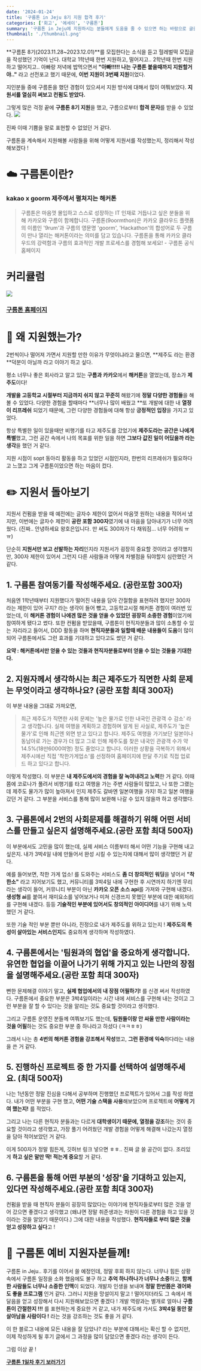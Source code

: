 ```yaml
---
date: '2024-01-24'
title: '구름톤 in Jeju 8기 지원 합격 후기'
categories: ['회고', '에세이', '구름톤']
summary: '구름톤 in Jeju에 지원하시는 분들에게 도움을 줄 수 있으면 하는 바람으로 글을 작성해 봅니다.'
thumbnail: './thumbnail.png'
---
```


**구름톤 8기(2023.11.28~2023.12.01)**를 모집한다는 소식을 듣고 헐레벌떡 모집글을 작성했던 기억이 난다.
대학교 1학년때 한번 지원하고, 떨어지고..
2학년때 한번 지원하고 떨어지고..
아빠랑 저녁에 밥먹으면서 **"아빠!!!!! 나는 구름톤 붙을때까지 지원할거야.."** 라고 선전포고 했기 때문에,
**이번 지원이 3번째 지원**이었다.

지인분들 중에 구름톤을 했던 경험이 있으셔서 지원 방식에 대해서 많이 여쭤보았다. **지원서를 열심히 써보고 컨펌도 받았다.**

그렇게 많은 걱정 끝에 **구름톤 8기 지원**을 했고, 구름으로부터 **합격 문자**를 받을 수 있었다.
![](https://velog.velcdn.com/images/hoeun0723/post/628ef473-6749-4b40-b866-57b01cdc9fff/image.png)

진짜 이때 기쁨을 말로 표현할 수 없었던 거 같다.

구름톤을 계속해서 지원해볼 사람들을 위해 어떻게 지원서를 작성했는지, 정리해서 작성해보겠다 !

# ☁️ 구름톤이란?

### kakao x goorm 제주에서 펼쳐지는 해커톤

> 구름톤은 마음껏 몰입하고 스스로 성장하는 IT 인재로 거듭나고 싶은 분들을 위해 카카오와 구름이 함께합니다. 구름톤(9oormthon)은 카카오 클라우드 플랫폼의 이름인 '9rum'과 구름의 영문명 'goorm', 'Hackathon'의 합성어로 두 구름이 만나 열리는 해커톤이라는 의미를 담고 있습니다. 구름톤을 통해 카카오 클라우드의 강력함과 구름의 효과적인 개발 프로세스를 경험해 보세요! - 구름톤 공식 홈페이지

# 커리큘럼

![](https://velog.velcdn.com/images/hoeun0723/post/a2360fb5-7f09-477d-871a-4d6ab67d0d30/image.png)

### [구름톤 홈페이지](https://9oormthon.goorm.io/)

# 🤔 왜 지원했는가?

2번씩이나 떨어져 가면서 지원할 만한 이유가 무엇이냐라고 물으면, **제주도 라는 환경 **덕분이 아닐까 라고 이야기 하고 싶다.

평소 너무나 좋은 회사라고 알고 있는 **구름과 카카오**에서 **해커톤**을 열었는데, 장소가 **제주도**이다!

**개발을 고등학교 시절부터 지금까지 쉬지 않고 꾸준히** 해왔기에 **정말 다양한 경험들**을 해볼 수 있었다. 다양한 경험을 할때마다 **너무나 많이 배웠고 **또 개발에 대한 내 **열정이 리프레쉬** 되었기 때문에, 그런 다양한 경험들에 대해 항상 **긍정적인 입장**을 가지고 있었다.

항상 특별한 일이 있을때만 비행기를 타고 제주도를 갔었기에 **제주도라는 공간은 나에게 특별**했고, 그런 공간 속에서 나의 목표를 위한 일을 하면 **그보다 값진 일이 어딨을까 라는 생각**을 했던 거 같다.

지원 시점이 sopt 동아리 활동을 하고 있었던 시점인지라, 한번의 리프레쉬가 필요하다고 느꼈고 그게 구름톤이었으면 하는 마음이 컸다.

# ✏️ 지원서 돌아보기

지원서 컨펌을 받을 때 예전에는 글자수 제한이 없어서 마음껏 원하는 내용을 적어서 냈지만, 이번에는 글자수 제한이 **공란 포함 300자**였기에 내 마음을 담아내기가 너무 어려웠다.
(진짜.. 안녕하세요 왕호은입니다. 만 써도 300자가 다 채워짐... 너무 어려워 ㅠㅠ)

단순히 **지원서만 보고 선발하는 자리**인지라 지원서가 굉장히 중요할 것이라고 생각했지만, 300자 제한이 있어서 그런지 다른 사람들과 어떻게 차별점을 둬야할지 심란했던 거 같다.

## 1. 구름톤 참여동기를 작성해주세요. (공란포함 300자)

처음엔 1학년때부터 지원했다가 떨어진 내용을 담아 간절함을 표현하려 했지만 300자라는 제한이 있어 구지? 라는 생각이 들어 뺐고, 고등학교시절 해커톤 경험이 여러번 있었는데, 이 **해커톤 경험이 나에겐 많은 것을 얻을 수 있었던 굉장히 소중한 경험**이었기에 참여하게 됐다고 썼다.
또한 컨펌을 받았을때, 구름톤이 현직자분들과 많이 소통할 수 있는 자리라고 들어서, DDD 활동을 하며 **현직자분들과 일할때 배운 내용들이 도움**이 많이 되어 구름톤에서도 그런 효과를 기대하고 있다고도 썼던 거 같다.

**요약 : 해커톤에서만 얻을 수 있는 것들과 현직자분들로부터 얻을 수 있는 것들을 기대한다.**

## 2. 지원자께서 생각하시는 최근 제주도가 직면한 사회 문제는 무엇이라고 생각하나요? (공란 포함 최대 300자)

이 부분 내용을 그대로 가져오면,

> 최근 제주도가 직면한 사회 문제는 '높은 물가로 인한 내국인 관광객 수 감소' 라고 생각합니다. 실제 여행을 계획하고 경험하며 알게 된 사실로, 제주도가 '높은 물가'로 인해 최근엔 외면 받고 있다고 합니다. 제주도 여행을 가기보단 일본이나 동남아로 가는 경우가 더 많고 그로 인해 제주도를 찾은 내국인 관광객 수가 약 14.5%(18만6000여명) 정도 줄었다고 합니다. 이러한 상황을 극복하기 위해서 제주시에선 직접 '착한가게업소'를 선정하여 홈페이지에 한달 주기로 직접 업로드 하고 있다고 합니다.

이렇게 작성했다. 이 부분은 **내 제주도에서의 경험을 잘 녹여내려고 노력**한 거 같다.
이때쯤에 코로나가 풀려서 비행기를 타고 여행을 가는 주변 사람들이 많았고, 나 또한 그랬는데 제주도 물가가 많이 높아져서 인지 제주도 갈바엔 일본여행을 가지! 하고 일본 여행을 갔던 거 같다. 그 부분을 서비스를 통해 많이 보완해 나갈 수 있지 않을까 하고 생각했다.

## 3. 구름톤에서 2번의 사회문제를 해결하기 위해 어떤 서비스를 만들고 싶은지 설명해주세요.(공란 포함 최대 500자)

이 부분에서도 고민을 많이 했는데, 실제 서비스 이름부터 해서 어떤 기능을 구현해 내고 싶은지. 내가 3박4일 내에 만들어서 완성 시킬 수 있는지에 대해서 많이 생각했던 거 같다.

예를 들어보면, 착한 가게 업소! 를 도와주는 서비스도 **좀 더 창의적인 워딩**을 넣어서 **"착한소"** 라고 지어보기도 했고,
커뮤니티를 3박4일 내에 구현한 후 시연까지 하기엔 무리라는 생각이 들어,
커뮤니티 부분이 아닌 **카카오 오픈 소스 api**를 가져와 구현해 내겠다.
**생성형 ai**를 붙여서 재미요소를 넣어보거나 미쳐 신경쓰지 못했던 부분에 대한 예외처리를 구현해 내겠다. 등등
**기술적인 부분에 있어서도 창의적인 아이디어**를 내기 위해 노력 했던 거 같다.

또한 기술 적인 부분 뿐만 아니라, 진정으로 내가 제주도를 위하고 있는지 ! **제주도의 특성이 살아있는 서비스인지**도 중요하게 생각하며 작성하였다.

## 4. 구름톤에서는 '팀원과의 협업'을 중요하게 생각합니다. 유연한 협업을 이끌어 나가기 위해 가지고 있는 나만의 장점을 설명해주세요.(공란 포함 최대 300자)

뻔한 문제해결 이야기 말고, **실제 협업에서의 내 장점 어필하기!** 를 신경 써서 작성하였다.
구름톤에서 중요한 부분은 3박4일이라는 시간 내에 서비스를 구현해 내는 것이고 그런 부분을 잘 할 수 있다는 것을 알리는 것도 중요할 것이라고 생각했다.

그리고 구름톤 운영진 분들께 여쭤보기도 했는데, **팀원들이랑 안 싸울 만한 사람이라는 것을 어필**하는 것도 중요한 부분 중 하나라고 하셨다 (ㅋㅋㅎㅎ)

그래서 나는 총 **4번의 해커톤 경험을 강조해서 작성**했고, **그런 환경에 익숙**하다라는 내용을 쓴 거 같다.

## 5. 진행하신 프로젝트 중 한 가지를 선택하여 설명해주세요. (최대 500자)

나는 1년동안 정말 진심을 다해서 공부하며 진행했던 프로젝트가 있어서 그를 작성 하였다. 내가 어떤 부분을 구현 했고, **어떤 기술 스택을 사용**해보았으며 프로젝트에 **어떻게 기여 했는지!** 를 적었다.

그리고 나는 다른 현직자 분들과는 다르게 **대학생이기 때문에, 열정을 강조**하는 것이 중요할 것이라고 생각했고, 가장 풀기 어려웠던 개발 경험을 어떻게 해결해 나갔는지 열정을 담아 적어보았던 거 같다.

이게 500자가 정말 힘든게, 깃허브 링크 넣으면 ㅎㅎ.. 진짜 글 쓸 공간이 없다.
조리있게 **하고 싶은 말만 딱! 적는게 중요**할 거 같다.

## 6. 구름톤을 통해 어떤 부분의 '성장'을 기대하고 있는지, 있다면 작성해주세요.(공란 포함 최대 300자)

컨펌을 받을 때 현직자 분들이 굉장히 많았다는 이야기에 현직자들로부터 많은 것을 얻어 갔으면 좋겠다고 생각했고 (왜냐면 정말 취준생과는 차원이 다른 경험을 하고 있을 것이라는 것을 알았기 때문이다.)
그에 대한 내용을 작성했다.
**현직자들로 부터 많은 것을 얻고 성장하고 싶다**고 !

# 👏 구름톤 예비 지원자분들께!

구름톤 in Jeju.. 후기를 이어서 쓸 예정인데, 정말 후회 하지 않는다. 너무나 힘든 상황 속에서 구름톤 일정을 소화 했음에도 불구 하고 **추억 하나하나가 너무나 소중**하고, **함께 한 사람들도 너무나 소중한 인맥**이 되었다.
개발자 인생을 보내며 **정말 한번쯤은 겪어봐도 좋을 프로그램** 인거 같다.
그러니 지원을 망설이지 말고 ! 떨어지더라도 그 속에서 깨달음을 얻고 성장해서 다시 지원해보았으면 좋겠다 !
개발 역량과는 별개로 얼마나 **구름톤이 간절한지 !!!** 를 표현하는게 중요한 거 같고, 내가 제주도에 가서도 **3박4일 동안 잘 살아남을 사람이다 !** 라는 것을 강조하는 것도 좋을 거 같다.

이 한 블로그 내용에 모든 내용을 잘 담았나? 라는 부분에 대해서는 확신 할 수 없지만, 이제 작성하게 될 후기 글에서 그 과정을 많이 담았으면 좋겠다 라는 생각이 든다.

그럼 이상 끝 !

[**구름톤 1일차 후기 보러가기**](<https://hoeun0723.github.io/essay/구름톤/구름톤%20in%20Jeju%208기%20후기%201일차(2023.11.28)/>)
